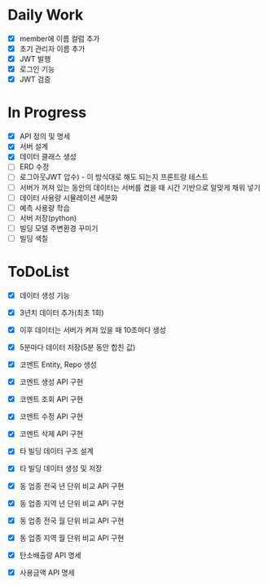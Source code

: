 # Daily Work

- [X]  member에 이름 컬럼 추가
- [X]  초기 관리자 이름 추가
- [X]  JWT 발행
- [X]  로그인 기능
- [X]  JWT 검증

# In Progress

- [x]  API 정의 및 명세
- [x]  서버 설계
- [x]  데이터 클래스 생성
- [ ]  ERD 수정
- [ ]  로그아웃JWT 압수) - 이 방식대로 해도 되는지 프론트랑 테스트
- [ ]  서버가 꺼져 있는 동안의 데이터는 서버를 켰을 때 시간 기반으로 알맞게 채워 넣기
- [ ]  데이터 사용량 시뮬레이션 세분화
- [ ]  예측 사용량 학습
- [ ]  서버 저장(python)
- [ ]  빌딩 모델 주변환경 꾸미기
- [ ]  빌딩 색칠

# ToDoList

- [X]  데이터 생성 기능
- [X]  3년치 데이터 추가(최초 1회)
- [X]  이후 데이터는 서버가 켜져 있을 때 10초마다 생성
- [X]  5분마다 데이터 저장(5분 동안 합친 값)
- [X]  코멘트 Entity, Repo 생성
- [X]  코멘트 생성 API 구현
- [X]  코멘트 조회 API 구현
- [X]  코멘트 수정 API 구현
- [X]  코멘트 삭제 API 구현
- [x]  타 빌딩 데이터 구조 설계
- [x]  타 빌딩 데이터 생성 및 저장
- [x]  동 업종 전국 년 단위 비교 API 구현
- [x]  동 업종 지역 년 단위 비교 API 구현
- [x]  동 업종 전국 월 단위 비교 API 구현
- [x]  동 업종 지역 월 단위 비교 API 구현

- [x]  탄소배출량 API 명세
- [x]  사용금액 API 명세
